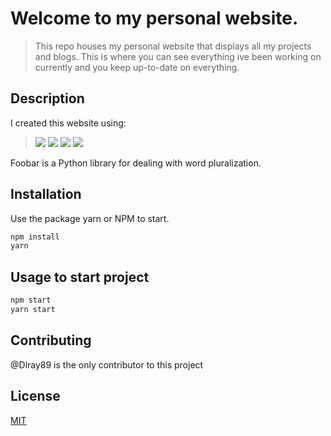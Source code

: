 # Welcome to my personal website.

> This repo houses my personal website that displays all my projects and blogs. This is where you can see everything ive been working on currently and you keep up-to-date on everything.

## Description
I created this website using:

>![](https://img.shields.io/badge/JavaScript-informational?style=flat&logo=<LOGO_NAME>&logoColor=white&color=blue)
![](https://img.shields.io/badge/React-informational?style=flat&logo=<LOGO_NAME>&logoColor=white&color=blue)
![](https://img.shields.io/badge/CSS-informational?style=flat&logo=<LOGO_NAME>&logoColor=white&color=blue)
![](https://img.shields.io/badge/MaterialUI-informational?style=flat&logo=<LOGO_NAME>&logoColor=white&color=blue)

Foobar is a Python library for dealing with word pluralization.

## Installation

Use the package yarn or NPM to start.

```bash
npm install
yarn
```

## Usage to start project

```bash
npm start
yarn start
```

## Contributing
@Dlray89 is the only contributor to this project

## License
[MIT](https://choosealicense.com/licenses/mit/)
